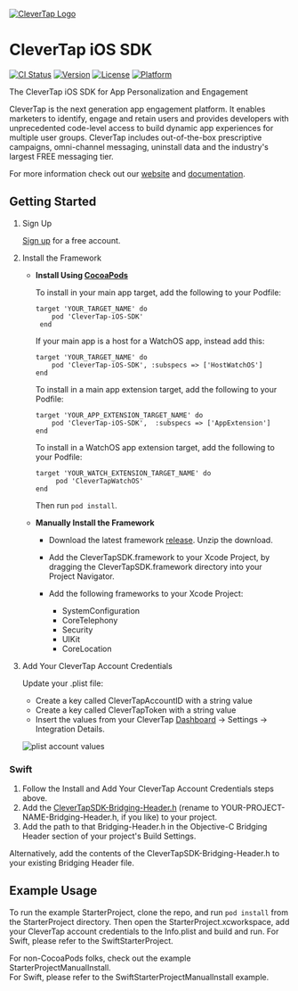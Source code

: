 
[![CleverTap Logo](http://staging.support.wizrocket.com.s3-website-eu-west-1.amazonaws.com/images/CleverTap_logo.png)](http:www.clevertap.com)

# CleverTap iOS SDK  
[![CI Status](http://img.shields.io/travis/CleverTap/clevertap-ios-sdk.svg?style=flat)](https://travis-ci.org/CleverTap/clevertap-ios-sdk)
[![Version](https://img.shields.io/cocoapods/v/CleverTap-iOS-SDK.svg?style=flat)](http://cocoapods.org/pods/CleverTap-iOS-SDK)
[![License](https://img.shields.io/cocoapods/l/CleverTap-iOS-SDK.svg?style=flat)](http://cocoapods.org/pods/CleverTap-iOS-SDK)
[![Platform](https://img.shields.io/cocoapods/p/CleverTap-iOS-SDK.svg?style=flat)](http://cocoapods.org/pods/CleverTap-iOS-SDK)

The CleverTap iOS SDK for App Personalization and Engagement  

CleverTap is the next generation app engagement platform. It enables marketers to identify, engage and retain users and provides developers with unprecedented code-level access to build dynamic app experiences for multiple user groups. CleverTap includes out-of-the-box prescriptive campaigns, omni-channel messaging, uninstall data and the industry's largest FREE messaging tier.

For more information check out our [website](https://clevertap.com "CleverTap") and [documentation](http://support.clevertap.com "CleverTap Technical Documentation").

## Getting Started

1. Sign Up

    [Sign up](https://clevertap.com/sign-up) for a free account.  

2.  Install the Framework

    - **Install Using [CocoaPods](http://cocoapods.org)**

        To install in your main app target, add the following to your Podfile:

        ```
        target 'YOUR_TARGET_NAME' do  
            pod 'CleverTap-iOS-SDK'  
         end     
         ```

        If your main app is a host for a WatchOS app, instead add this:

        ```
        target 'YOUR_TARGET_NAME' do  
            pod 'CleverTap-iOS-SDK', :subspecs => ['HostWatchOS']  
        end  
        ```
        
        To install in a main app extension target, add the following to your Podfile:

        ```
        target 'YOUR_APP_EXTENSION_TARGET_NAME' do  
            pod 'CleverTap-iOS-SDK',  :subspecs => ['AppExtension']  
        end
        ```

        To install in a WatchOS app extension target, add the following to your Podfile:

        ```
        target 'YOUR_WATCH_EXTENSION_TARGET_NAME' do  
             pod 'CleverTapWatchOS'  
        end
        ```

        Then run `pod install`.

    - **Manually Install the Framework** 

         - Download the latest framework [release](https://github.com/CleverTap/clevertap-ios-sdk/releases). Unzip the download.

         - Add the CleverTapSDK.framework to your Xcode Project, by dragging the CleverTapSDK.framework directory into your Project Navigator.

         - Add the following frameworks to your Xcode Project: 
            - SystemConfiguration
            - CoreTelephony
            - Security
            - UIKit
            - CoreLocation

3. Add Your CleverTap Account Credentials

    Update your .plist file:

    * Create a key called CleverTapAccountID with a string value
    * Create a key called CleverTapToken with a string value
    * Insert the values from your CleverTap [Dashboard](https://dashboard.clevertap.com) -> Settings -> Integration Details.


    ![plist account values](http://staging.support.wizrocket.com.s3-website-eu-west-1.amazonaws.com/images/integration/plist-account.png)

### Swift

1. Follow the Install and Add Your CleverTap Account Credentials steps above.  
2. Add the [CleverTapSDK-Bridging-Header.h](https://github.com/CleverTap/clevertap-ios-sdk/blob/master/SwiftStarterProject/CleverTapSDK-Bridging-Header.h) (rename to YOUR-PROJECT-NAME-Bridging-Header.h, if you like) to your project.  
3. Add the path to that Bridging-Header.h in the Objective-C Bridging Header section of your project's Build Settings.  

Alternatively, add the contents of the CleverTapSDK-Bridging-Header.h to your existing Bridging Header file.    

## Example Usage
To run the example StarterProject, clone the repo, and run `pod install` from the StarterProject directory.  Then open the StarterProject.xcworkspace, add your CleverTap account credentials to the Info.plist and build and run.
For Swift, please refer to the SwiftStarterProject. 

For non-CocoaPods folks, check out the example StarterProjectManualInstall.  
For Swift, please refer to the SwiftStarterProjectManualInstall example. 

